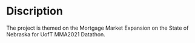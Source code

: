 # Discription
The project is themed on the Mortgage Market Expansion on the State of Nebraska for UofT MMA2021 Datathon.
